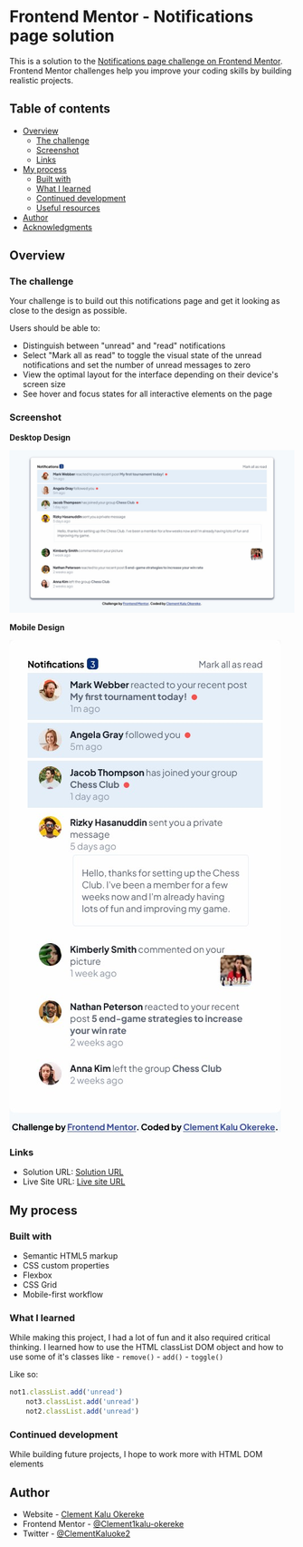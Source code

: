 # Frontend Mentor - Notifications page solution

This is a solution to the [Notifications page challenge on Frontend Mentor](https://www.frontendmentor.io/challenges/notifications-page-DqK5QAmKbC). Frontend Mentor challenges help you improve your coding skills by building realistic projects. 

## Table of contents

- [Overview](#overview)
  - [The challenge](#the-challenge)
  - [Screenshot](#screenshot)
  - [Links](#links)
- [My process](#my-process)
  - [Built with](#built-with)
  - [What I learned](#what-i-learned)
  - [Continued development](#continued-development)
  - [Useful resources](#useful-resources)
- [Author](#author)
- [Acknowledgments](#acknowledgments)


## Overview

### The challenge

Your challenge is to build out this notifications page and get it looking as close to the design as possible.


Users should be able to:

- Distinguish between "unread" and "read" notifications
- Select "Mark all as read" to toggle the visual state of the unread notifications and set the number of unread messages to zero
- View the optimal layout for the interface depending on their device's screen size
- See hover and focus states for all interactive elements on the page

### Screenshot

**Desktop Design** 

![screenshot](./screenshot%20desktop.jpg)

**Mobile Design**

![screenshot](./screenshot%20mobile.jpg)

### Links

- Solution URL: [Solution URL ](https://github.com/Clement1kalu-okereke/notification-page-main)
- Live Site URL: [Live site URL](https://animated-gecko-b71a80.netlify.app/)

## My process

### Built with

- Semantic HTML5 markup
- CSS custom properties
- Flexbox
- CSS Grid
- Mobile-first workflow


### What I learned

While making this project, I had a lot of fun and it also required critical thinking. I learned how to use the HTML classList 
DOM object and how to use some of it's classes like 
    - `remove()`
    - `add()`
    - `toggle()`

Like so: 
```js
not1.classList.add('unread')
    not3.classList.add('unread')
    not2.classList.add('unread')
```

### Continued development

While building future projects, I hope to work more with HTML DOM elements 


## Author


- Website - [Clement Kalu Okereke](https://clement-portfolio.w3spaces.com)
- Frontend Mentor - [@Clement1kalu-okereke](https://www.frontendmentor.io/profile/Clement1kalu-okereke)
- Twitter - [@ClementKaluoke2](https://www.twitter.com/ClementKaluoke2)


